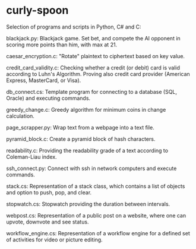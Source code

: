 # curly-spoon
Selection of programs and scripts in Python, C# and C:

blackjack.py: 
  Blackjack game. Set bet, and compete the AI opponent in scoring more points than him, with max at 21.
  
caesar_encryption.c:
  "Rotate" plaintext to ciphertext based on key value.
  
credit_card_validity.c:
  Checking whether a credit (or debit) card is valid according to Luhn's Algorithm. Proving also credit card provider (American Express, MasterCard, or Visa).

db_connect.cs:
  Template program for connecting to a database (SQL, Oracle) and executing commands.
  
greedy_change.c:
  Greedy algorithm for minimum coins in change calculation.
  
page_scrapper.py:
  Wrap text from a webpage into a text file.

pyramid_block.c:
  Create a pyramid block of hash characters.

readability.c:
  Providing the readability grade of a text according to Coleman-Liau index.

ssh_connect.py:
  Connect with ssh in network computers and execute commands.

stack.cs:
  Representation of a stack class, which contains a list of objects and option to push, pop, and clear.
  
stopwatch.cs:
  Stopwatch providing the duration between intervals.

webpost.cs:
  Representation of a public post on a website, where one can upvote, downvote and see status.

workflow_engine.cs:
  Representation of a workflow engine for a defined set of activities for video or picture editing.
